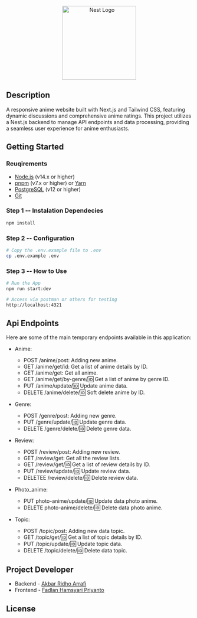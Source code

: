 <p align="center">
  <a href="http://nestjs.com/" target="blank"><img src="https://nestjs.com/img/logo-small.svg" width="200" alt="Nest Logo" /></a>
</p>

## Description

A responsive anime website built with Next.js and Tailwind CSS, featuring dynamic discussions and comprehensive anime ratings. This project utilizes a Nest.js backend to manage API endpoints and data processing, providing a seamless user experience for anime enthusiasts.

## Getting Started

### Reuqirements

- [Node.js](https://nodejs.org/) (v14.x or higher)
- [pnpm](https://pnpm.io/) (v7.x or higher) or [Yarn](https://yarnpkg.com/)
- [PostgreSQL](https://www.postgresql.org/) (v12 or higher)
- [Git](https://git-scm.com/)

### Step 1 -- Instalation Dependecies

```bash
npm install
```

### Step 2 -- Configuration

```bash
# Copy the .env.example file to .env
cp .env.example .env
```

### Step 3 -- How to Use

```bash
# Run the App
npm run start:dev

# Access via postman or others for testing
http://localhost:4321
```

## Api Endpoints

Here are some of the main temporary endpoints available in this application:

- Anime:

  - POST /anime/post: Adding new anime.
  - GET /anime/get/id: Get a list of anime details by ID.
  - GET /anime/get: Get all anime.
  - GET /anime/get/by-genre/:id: Get a list of anime by genre ID.
  - PUT /anime/update/:id: Update anime data.
  - DELETE /anime/delete/:id: Soft delete anime by ID.

- Genre:

  - POST /genre/post: Adding new genre.
  - PUT /genre/update/:id: Update genre data.
  - DELETE /genre/delete/:id: Delete genre data.

- Review:

  - POST /review/post: Adding new review.
  - GET /review/get: Get all the review lists.
  - GET /review/get/:id: Get a list of review details by ID.
  - PUT /review/update/:id: Update review data.
  - DELETEE /review/delete/:id: Delete review data.

- Photo_anime:

  - PUT photo-anime/update/:id: Update data photo anime.
  - DELETE photo-anime/delete/:id: Delete data photo anime.

- Topic:
  - POST /topic/post: Adding new data topic.
  - GET /topic/get/:id: Get a list of topic details by ID.
  - PUT /topic/update/:id: Update topic data.
  - DELETE /topic/delete/:id: Delete data topic.

## Project Developer

- Backend - [Akbar Ridho Arrafi](https://github.com/AkbarF0rce)
- Frontend - [Fadlan Hamsyari Priyanto](https://github.com/Rcikaym)

## License
